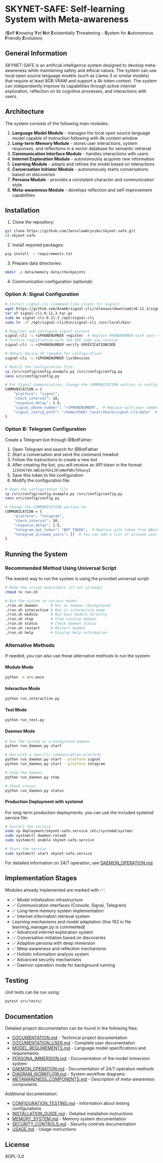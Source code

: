 # SKYNET-SAFE: Self-learning System with Meta-awareness
(**S**elf **K**nowing **Y**et **N**ot **E**xistentially **T**hreatening - **S**ystem for **A**utonomous **F**riendly **E**volution)

## General Information

SKYNET-SAFE is an artificial intelligence system designed to develop meta-awareness while maintaining safety and ethical values. The system can use local open source language models (such as Llama-3 or similar models) that require at least 8GB VRAM and support a 4k token context. The system can independently improve its capabilities through active internet exploration, reflection on its cognitive processes, and interactions with users.

## Architecture

The system consists of the following main modules:

1. **Language Model Module** - manages the local open source language model capable of instruction following with 4k context window
2. **Long-term Memory Module** - stores user interactions, system responses, and reflections in a vector database for semantic retrieval
3. **Communication Interface Module** - handles interactions with users
4. **Internet Exploration Module** - autonomously acquires new information
5. **Learning Module** - adapts and refines the model based on interactions
6. **Conversation Initiator Module** - autonomously starts conversations based on discoveries
7. **Persona Module** - provides a consistent character and communication style
8. **Meta-awareness Module** - develops reflection and self-improvement capabilities

## Installation

1. Clone the repository:
```bash
git clone https://github.com/JaroslawHryszko/skynet-safe.git
cd skynet-safe
```

2. Install required packages:
```bash
pip install -r requirements.txt
```

3. Prepare data directories:
```bash
mkdir -p data/memory data/checkpoints
```

4. Communication configuration (optional):

### Option A: Signal Configuration
```bash
# Install signal-cli (command line client for Signal)
wget https://github.com/AsamK/signal-cli/releases/download/v0.11.3/signal-cli-0.11.3.tar.gz
tar xf signal-cli-0.11.3.tar.gz
sudo mv signal-cli-0.11.3 /opt/signal-cli
sudo ln -sf /opt/signal-cli/bin/signal-cli /usr/local/bin/

# Register and configure Signal account
signal-cli -u +1PHONENUMBER register  # Replace PHONENUMBER with your number
# Confirm registration with the SMS code you receive
signal-cli -u +1PHONENUMBER verify VERIFICATIONCODE

# Obtain device ID (needed for configuration)
signal-cli -u +1PHONENUMBER listDevices

# Modify the configuration file:
cp /src/config/config.example.py /src/config/config.py
nano src/config/config.py

# For Signal communication, change the COMMUNICATION section in config.py to:
COMMUNICATION = {
    "platform": "signal",
    "check_interval": 10,
    "response_delay": 1.5,
    "signal_phone_number": "+1PHONENUMBER",  # Replace with your number
    "signal_config_path": "/home/USER/.local/share/signal-cli/data"  # Adjust path
}

```

### Option B: Telegram Configuration
Create a Telegram bot through @BotFather:
1. Open Telegram and search for @BotFather
2. Start a conversation and send the command /newbot
3. Follow the instructions to create a new bot
4. After creating the bot, you will receive an API token in the format:
```123456789:ABCdefGhIJKlmNoPQRsTUVwxyZ```
5. Save this token to the configuration
6. Modify the configuration file:
```bash
# Open the configuration file
cp /src/config/config.example.py /src/config/config.py
nano src/config/config.py

# Change the COMMUNICATION section to:
COMMUNICATION = {
    "platform": "telegram",
    "check_interval": 10,
    "response_delay": 1.5,
    "telegram_bot_token": "BOT_TOKEN",  # Replace with token from @BotFather
    "telegram_allowed_users": []  # You can add a list of allowed user IDs, e.g. ["123456789"]
}
```

## Running the System

### Recommended Method Using Universal Script

The easiest way to run the system is using the provided universal script:

```bash
# Make the script executable (if not already)
chmod +x run.sh

# Run the system in various modes:
./run.sh daemon      # Run as daemon (background)
./run.sh interactive # Run in interactive mode
./run.sh module      # Run main module directly
./run.sh stop        # Stop running daemon
./run.sh status      # Check daemon status
./run.sh restart     # Restart daemon
./run.sh help        # Display help information
```

### Alternative Methods

If needed, you can also use these alternative methods to run the system:

#### Module Mode

```bash
python -m src.main
```

#### Interactive Mode

```bash
python run_interactive.py
```

#### Test Mode

```bash
python run_test.py
```

#### Daemon Mode

```bash
# Run the system as a background daemon
python run_daemon.py start

# Run with a specific communication platform
python run_daemon.py start --platform signal
python run_daemon.py start --platform telegram

# Stop the daemon
python run_daemon.py stop

# Check status
python run_daemon.py status
```

#### Production Deployment with systemd

For long-term production deployments, you can use the included systemd service file:

```bash
# Install the service
sudo cp deployment/skynet-safe.service /etc/systemd/system/
sudo systemctl daemon-reload
sudo systemctl enable skynet-safe.service

# Start the service
sudo systemctl start skynet-safe.service
```

For detailed information on 24/7 operation, see [DAEMON_OPERATION.md](docs/DAEMON_OPERATION.md).

## Implementation Stages

Modules already implemented are marked with ✅:

- ✅ Model initialization infrastructure
- ✅ Communication interfaces (Console, Signal, Telegram)
- ✅ Long-term memory system implementation
- ✅ Internet information retrieval system
- Learning mechanisms and model adaptation (line 162 in file learning_manager.py is commented)
- ✅ Advanced internet exploration system
- ✅ Conversation initiation based on discoveries
- ✅ Adaptive persona with deep immersion
- ✅ Meta-awareness and reflection mechanisms
- ✅ Holistic information analysis system
- ✅ Advanced security mechanisms
- ✅ Daemon operation mode for background running

## Testing

Unit tests can be run using:

```bash
pytest src/tests/
```

## Documentation

Detailed project documentation can be found in the following files:
- [DOCUMENTATION.md](docs/DOCUMENTATION.md) - Technical project documentation
- [DOCUMENTATION_USER.md](docs/DOCUMENTATION_USER.md) - Complete user documentation
- [MODEL_REQUIREMENTS.md](docs/MODEL_REQUIREMENTS.md) - Language model specifications and requirements
- [PERSONA_IMMERSION.md](docs/PERSONA_IMMERSION.md) - Documentation of the model immersion system
- [DAEMON_OPERATION.md](docs/DAEMON_OPERATION.md) - Documentation of 24/7 operation methods
- [DIAGRAM_WORKFLOW.md](docs/DIAGRAM_WORKFLOW.md) - System workflow diagrams
- [METAWARENESS_COMPONENTS.md](docs/METAWARENESS_COMPONENTS.md) - Description of meta-awareness components

Additional documentation:
- [CONFIGURATION_TESTING.md](docs/CONFIGURATION_TESTING.md) - Information about testing configurations
- [INSTALLATION_GUIDE.md](docs/INSTALLATION_GUIDE.md) - Detailed installation instructions
- [MEMORY_SYSTEM.md](docs/MEMORY_SYSTEM.md) - Memory system documentation
- [SECURITY_CONTROLS.md](docs/SECURITY_CONTROLS.md) - Security controls documentation
- [USAGE.md](docs/USAGE.md) - Usage instructions

## License

AGPL-3.0
